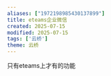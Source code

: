 ```yaml
---
aliases: ["1972198985430137899"]
title: eteams企业微信
created: 2025-07-15
modified: 2025-07-15
tags: ['云桥']
theme: 云桥
---
```


只有eteams上才有的功能